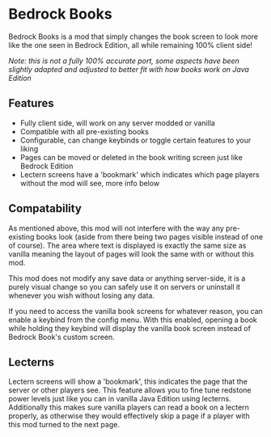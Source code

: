 # Bedrock Books

Bedrock Books is a mod that simply changes the book screen to look more like the one seen in Bedrock Edition, all while remaining 100% client side!

_Note: this is not a fully 100% accurate port, some aspects have been slightly adapted and adjusted to better fit with how books work on Java Edition_

## Features

- Fully client side, will work on any server modded or vanilla
- Compatible with all pre-existing books
- Configurable, can change keybinds or toggle certain features to your liking
- Pages can be moved or deleted in the book writing screen just like Bedrock Edition
- Lectern screens have a 'bookmark' which indicates which page players without the mod will see, more info below

## Compatability

As mentioned above, this mod will not interfere with the way any pre-existing books look (aside from there being two pages visible instead of one of course). The area where text is displayed is exactly the same size as vanilla meaning the layout of pages will look the same with or without this mod.

This mod does not modify any save data or anything server-side, it is a purely visual change so you can safely use it on servers or uninstall it whenever you wish without losing any data.

If you need to access the vanilla book screens for whatever reason, you can enable a keybind from the config menu. With this enabled, opening a book while holding they keybind will display the vanilla book screen instead of Bedrock Book's custom screen.

## Lecterns

Lectern screens will show a 'bookmark', this indicates the page that the server or other players see. This feature allows you to fine tune redstone power levels just like you can in vanilla Java Edition using lecterns. Additionally this makes sure vanilla players can read a book on a lectern properly, as otherwise they would effectively skip a page if a player with this mod turned to the next page.
